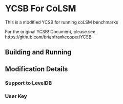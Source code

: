 # YCSB For CoLSM

This is a modified YCSB for running coLSM benchmarks

For the original YCSB! Document, please see https://github.com/brianfrankcooper/YCSB

## Building and Running 

## Modification Details

### Support to LevelDB

### User Key
